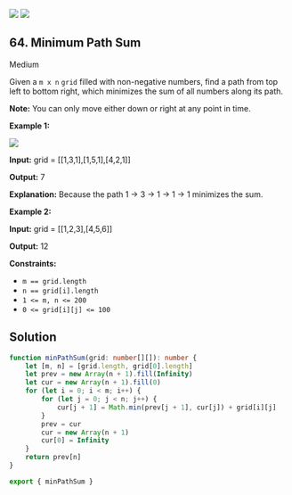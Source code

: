 [![](https://img.shields.io/github/stars/javadev/LeetCode-in-All?label=Stars&style=flat-square)](https://github.com/javadev/LeetCode-in-All)
[![](https://img.shields.io/github/forks/javadev/LeetCode-in-All?label=Fork%20me%20on%20GitHub%20&style=flat-square)](https://github.com/javadev/LeetCode-in-All/fork)

## 64\. Minimum Path Sum

Medium

Given a `m x n` `grid` filled with non-negative numbers, find a path from top left to bottom right, which minimizes the sum of all numbers along its path.

**Note:** You can only move either down or right at any point in time.

**Example 1:**

![](https://assets.leetcode.com/uploads/2020/11/05/minpath.jpg)

**Input:** grid = \[\[1,3,1],[1,5,1],[4,2,1]]

**Output:** 7

**Explanation:** Because the path 1 → 3 → 1 → 1 → 1 minimizes the sum. 

**Example 2:**

**Input:** grid = \[\[1,2,3],[4,5,6]]

**Output:** 12 

**Constraints:**

*   `m == grid.length`
*   `n == grid[i].length`
*   `1 <= m, n <= 200`
*   `0 <= grid[i][j] <= 100`

## Solution

```typescript
function minPathSum(grid: number[][]): number {
    let [m, n] = [grid.length, grid[0].length]
    let prev = new Array(n + 1).fill(Infinity)
    let cur = new Array(n + 1).fill(0)
    for (let i = 0; i < m; i++) {
        for (let j = 0; j < n; j++) {
            cur[j + 1] = Math.min(prev[j + 1], cur[j]) + grid[i][j]
        }
        prev = cur
        cur = new Array(n + 1)
        cur[0] = Infinity
    }
    return prev[n]
}

export { minPathSum }
```